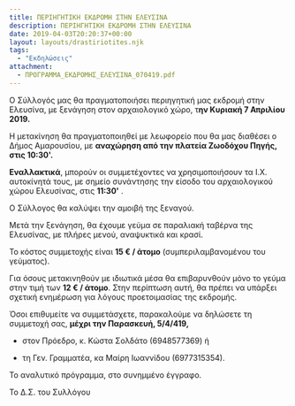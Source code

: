 ```yaml
---
title: ΠΕΡΙΗΓΗΤΙΚΗ ΕΚΔΡΟΜΗ ΣΤΗΝ ΕΛΕΥΣΙΝΑ
description: ΠΕΡΙΗΓΗΤΙΚΗ ΕΚΔΡΟΜΗ ΣΤΗΝ ΕΛΕΥΣΙΝΑ
date: 2019-04-03T20:20:37+00:00
layout: layouts/drastiriotites.njk
tags:
  - "Εκδηλώσεις"
attachment:
  - ΠΡΟΓΡΑΜΜΑ_ΕΚΔΡΟΜΗΣ_ΕΛΕΥΣΙΝΑ_070419.pdf
---
```


Ο Σύλλογός μας θα πραγματοποιήσει περιηγητική μας εκδρομή στην Ελευσίνα, με ξενάγηση στον αρχαιολογικό χώρο, τ**ην Κυριακή 7 Απριλίου 2019.**

Η μετακίνηση θα πραγματοποιηθεί με λεωφορείο που θα μας διαθέσει ο Δήμος Αμαρουσίου, με **αναχώρηση από την πλατεία Ζωοδόχου Πηγής, στις 10:30'.**

**Εναλλακτικά**, μπορούν οι συμμετέχοντες να χρησιμοποιήσουν τα Ι.Χ. αυτοκίνητά τους, με σημείο συνάντησης την είσοδο του αρχαιολογικού χώρου Ελευσίνας, στις **11:30'** .

Ο Σύλλογος θα καλύψει την αμοιβή της ξεναγού.

Μετά την ξενάγηση, θα έχουμε γεύμα σε παραλιακή ταβέρνα της Ελευσίνας, με πλήρες μενού, αναψυκτικά και κρασί.

Το κόστος συμμετοχής είναι **15 € / άτομο** (συμπεριλαμβανομένου του γεύματος).

Για όσους μετακινηθούν με ιδιωτικά μέσα θα επιβαρυνθούν μόνο το γεύμα στην τιμή των **12 € / άτομο**. Στην περίπτωση αυτή, θα πρέπει να υπάρξει σχετική ενημέρωση για λόγους προετοιμασίας της εκδρομής.

Όσοι επιθυμείτε να συμμετάσχετε, παρακαλούμε να δηλώσετε τη συμμετοχή σας, **μέχρι την Παρασκευή, 5/4/419,**

- στον Πρόεδρο, κ. Κώστα Σολδάτο (6948577369) ή

- τη Γεν. Γραμματέα, κα Μαίρη Ιωαννίδου (6977315354).

Το αναλυτικό πρόγραμμα, στο συνημμένο έγγραφο.

Το Δ.Σ. του Συλλόγου

<!-- excerpt -->
